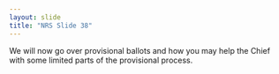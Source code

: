 ```yaml
---
layout: slide
title: "NRS Slide 38"
---
```


We will now go over provisional ballots and how you may help the Chief with some limited parts of the provisional process.